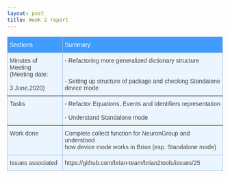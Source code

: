 ```yaml
---
layout: post
title: Week 2 report
---
```


<style type="text/css">
.tg  {border-collapse:collapse;border-color:#9ABAD9;border-spacing:0;}
.tg td{background-color:#EBF5FF;border-color:#9ABAD9;border-style:solid;border-width:1px;color:#444;
  font-family:Arial, sans-serif;font-size:14px;overflow:hidden;padding:10px 5px;word-break:normal;}
.tg th{background-color:#409cff;border-color:#9ABAD9;border-style:solid;border-width:1px;color:#fff;
  font-family:Arial, sans-serif;font-size:14px;font-weight:normal;overflow:hidden;padding:10px 5px;word-break:normal;}
.tg .tg-0pky{border-color:inherit;text-align:left;vertical-align:top}
.tg .tg-0lax{text-align:left;vertical-align:top}
</style>
<table class="tg">
<thead>
  <tr>
    <th class="tg-0pky">Sections</th>
    <th class="tg-0pky">Summary</th>
  </tr>
</thead>
<tbody>
  <tr>
    <td class="tg-0pky">Minutes of Meeting<br>(Meeting date: <br><br>3 June,2020)</td>
    <td class="tg-0pky">- Refactoring more generalized dictionary structure <br><br><br>- Setting up structure of package and checking Standalone<br>device mode<br></td>
  </tr>
  <tr>
    <td class="tg-0pky">Tasks</td>
    <td class="tg-0pky">- Refactor Equations, Events and Identifiers representation<br><br>- Understand Standalone mode</td>
  </tr>
  <tr>
    <td class="tg-0lax">Work done</td>
    <td class="tg-0lax">Complete collect function for NeuronGroup and understood<br>how device mode works in Brian (esp. Standalone mode)<br></td>
  </tr>
  <tr>
    <td class="tg-0lax">Issues associated</td>
    <td class="tg-0lax">https://github.com/brian-team/brian2tools/issues/25</td>
  </tr>
</tbody>
</table>